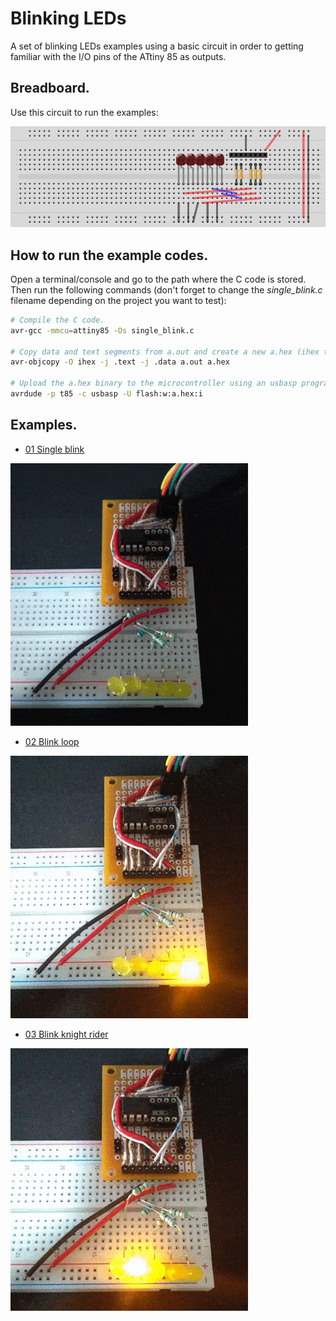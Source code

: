 # Blinking LEDs

A set of blinking LEDs examples using a basic circuit in order to getting familiar with the I/O pins of the ATtiny 85 as outputs.

## Breadboard.

Use this circuit to run the examples:

![Breadboard blinking LEDs](../../Misc/Breadboard_blinking_LEDs.png)

## How to run the example codes.

Open a terminal/console and go to the path where the C code is stored. Then run the following commands (don't forget to change the _single_blink.c_ filename depending on the project you want to test):

  ```bash
  # Compile the C code.
  avr-gcc -mmcu=attiny85 -Os single_blink.c

  # Copy data and text segments from a.out and create a new a.hex (ihex type).
  avr-objcopy -O ihex -j .text -j .data a.out a.hex

  # Upload the a.hex binary to the microcontroller using an usbasp programmer.
  avrdude -p t85 -c usbasp -U flash:w:a.hex:i
  ```

## Examples.

* [01 Single blink](../../Projects/Blinking_LEDs/01_Single_blink/single_blink.c)

![Single blink](../../Misc/Single_blink.gif)

* [02 Blink loop](../../Projects/Blinking_LEDs/02_Blink_loop/blink_loop.c)

![Blink loop](../../Misc/Blink_loop.gif)

* [03 Blink knight rider](../../Projects/Blinking_LEDs/03_Blink_knight_rider/blink_knight_rider.c)

![Blink knight rider](../../Misc/Blink_knight_rider.gif)